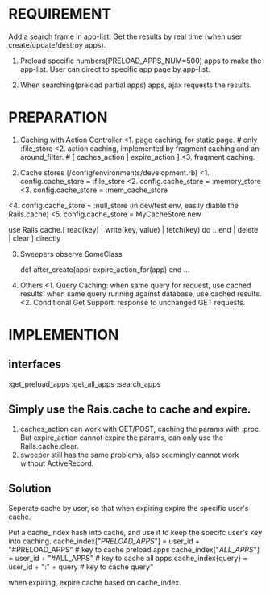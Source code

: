 # REQUIREMENT

Add a search frame in app-list. Get the results by real time (when user create/update/destroy apps).

1. Preload specific numbers(PRELOAD_APPS_NUM=500) apps to make the app-list. User can direct to specific app page by app-list.

2. When searching(preload partial apps) apps, ajax requests the results.

# PREPARATION

1. Caching with Action Controller
  <1. page caching, for static page. # only :file_store
  <2. action caching, implemented by fragment caching and an around_filter. # [ caches_action | expire_action ]
  <3. fragment caching.

2. Cache stores (/config/environments/development.rb)
  <1. config.cache_store = :file_store
  <2. config.cache_store = :memory_store
  <3. config.cache_store = :mem_cache_store

  <4. config.cache_store = :null_store (in dev/test env, easily diable the Rails.cache)
  <5. config.cache_store = MyCacheStore.new

  use Rails.cache.[ read(key) | write(key, value) | fetch(key) do .. end | delete | clear ] directly

3. Sweepers
    observe SomeClass

    def after_create(app)
      expire_action_for(app)
    end
    ...

4. Others
  <1. Query Caching: when same query for request, use cached results.
                     when same query running against database, use cached results.
  <2. Conditional Get Support: response to unchanged GET requests.

# IMPLEMENTION

## interfaces
  :get_preload_apps
  :get_all_apps
  :search_apps

## Simply use the Rais.cache to cache and expire.
1. caches_action can work with GET/POST, caching the params with :proc. But expire_action cannot expire the params, can only use the Rails.cache.clear.
2. sweeper still has the same problems, also seemingly cannot work without ActiveRecord.

## Solution
Seperate cache by user, so that when expiring expire the specific user's cache.

Put a cache_index hash into cache, and use it to keep the specifc user's key into caching.
cache_index["_PRELOAD_APPS_"] = user_id + "#PRELOAD_APPS" # key to cache preload apps
cache_index["_ALL_APPS_"] = user_id + "#ALL_APPS" # key to cache all apps
cache_index{query} = user_id + ":" + query # key to cache query"

when expiring, expire cache based on cache_index.

